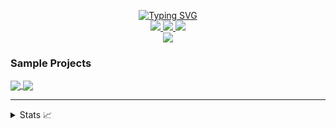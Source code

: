 <p align="center">
<a href="https://github.com/whoisnjoguu">
    <img src="https://readme-typing-svg.demolab.com?font=Georgia&size=18&duration=2000&pause=100&multiline=true&width=500&height=80&lines=Alan+Njogu;Software+Developer+%7C+Backend;APIs+%7C+Postman+%7C+Backend+Development" alt="Typing SVG" />
</a>
<br/>

<a href="https://www.postman.com/alannjogu">
    <img src="https://img.shields.io/badge/Postman-F6BB43?style=flat-square&logo=Postman">
</a>  
<a href="https://www.linkedin.com/in/alan-njogu">
    <img src="https://img.shields.io/badge/-Linkedin-blue?style=flat-square&logo=linkedin">
</a>
<a href="mailto:alannjoguu@gmail.com">
    <img src="https://img.shields.io/badge/-Email-red?style=flat-square&logo=gmail&logoColor=white">
</a>

<br/> 
<a href="https://github.com/whoisnjoguu">
    <img src="https://github-stats-alpha.vercel.app/api?username=whoisnjoguu&cc=22272e&tc=37BCF6&ic=fff&bc=0000">
</a>
</p>

### Sample Projects
<a href="https://github.com/whoisnjoguu/jikAPI">
  <img align="center" src="https://github-readme-stats.vercel.app/api/pin/?username=whoisnjoguu&repo=jikAPI&theme=graywhite&bg_color=0,ffd6ff,e7c6ff,c8b6ff,adb7ff,bbd0ff&hide_border=true" />
</a>
<a href="https://github.com/whoisnjoguu/loyalty-program-api">
  <img align="center" src="https://github-readme-stats.vercel.app/api/pin/?username=whoisnjoguu&repo=loyalty-program-api&theme=graywhite&bg_color=0,ffd6ff,e7c6ff,c8b6ff,adb7ff,bbd0ff&hide_border=true" />
</a>

<hr>

<details>
<summary>Stats 📈</summary>
<br>
My Github Stats

![](http://github-profile-summary-cards.vercel.app/api/cards/profile-details?username=whoisnjoguu&theme=dracula) 
![](http://github-profile-summary-cards.vercel.app/api/cards/repos-per-language?username=whoisnjoguu&theme=dracula) 
![](http://github-profile-summary-cards.vercel.app/api/cards/most-commit-language?username=whoisnjoguu&theme=dracula)

</details>
